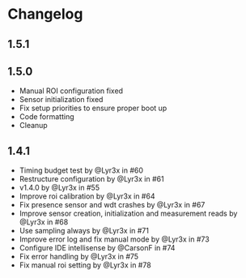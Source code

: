 # Changelog

## 1.5.1



## 1.5.0

- Manual ROI configuration fixed
- Sensor initialization fixed
- Fix setup priorities to ensure proper boot up
- Code formatting
- Cleanup

## 1.4.1

- Timing budget test by @Lyr3x in #60
- Restructure configuration by @Lyr3x in #61
- v1.4.0 by @Lyr3x in #55
- Improve roi calibration by @Lyr3x in #64
- Fix presence sensor and wdt crashes by @Lyr3x in #67
- Improve sensor creation, initialization and measurement reads by @Lyr3x in #68
- Use sampling always by @Lyr3x in #71
- Improve error log and fix manual mode by @Lyr3x in #73
- Configure IDE intellisense by @CarsonF in #74
- Fix error handling by @Lyr3x in #75
- Fix manual roi setting by @Lyr3x in #78

